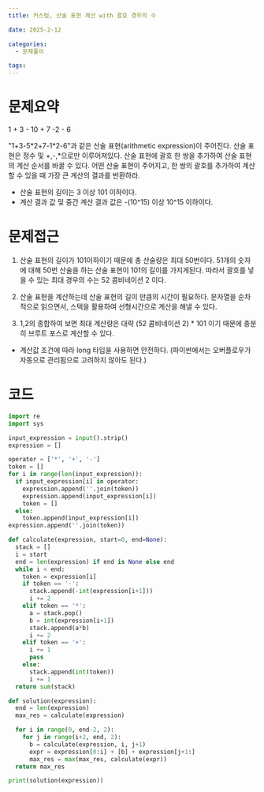 ```yaml
---
title: 커스텀, 산술 표현 계산 with 괄호 경우의 수 

date: 2025-2-12

categories:
  - 문제풀이

tags:
---
```


# 문제요약

1 + 3 - 10 + 7 -2 - 6

"1+3-5\*2+7-1\*2-6"과 같은 산술 표현(arithmetic expression)이 주어진다. 산술 표현은 정수 및 +,-,\*으로만 이루어져있다.
산술 표현에 괄호 한 쌍을 추가하여 산술 표현의 계산 순서를 바꿀 수 있다. 어떤 산술 표현이 주어지고, 한 쌍의 괄호를 추가하여 계산할 수 있을 때 가장 큰 계산의 결과를 반환하라.

- 산술 표현의 길이는 3 이상 101 이하이다.
- 계산 결과 값 및 중간 계산 결과 값은 -(10^15) 이상 10^15 이하이다.

# 문제접근

1. 산술 표현의 길이가 101이하이기 때문에 총 산술량은 최대 50번이다. 51개의 숫자에 대해 50번 산술을 하는 산술 표현이 101의 길이를 가지게된다. 따라서 괄호를 넣을 수 있는 최대 경우의 수는 52 콤비네이션 2 이다.

2. 산술 표현을 계산하는데 산술 표현의 길이 만큼의 시간이 필요하다. 문자열을 순차적으로 읽으면서, 스택을 활용하여 선형시간으로 계산을 해낼 수 있다.

3. 1,2의 종합하여 보면 최대 계산량은 대략 (52 콤비네이션 2) \* 101 이기 때문에 충분히 브루트 포스로 계산할 수 있다.

- 계산값 조건에 따라 long 타입을 사용하면 안전하다. (파이썬에서는 오버플로우가 자동으로 관리됨으로 고려하지 않아도 된다.)

# 코드

```python
import re
import sys

input_expression = input().strip()
expression = []

operator = ['*', '+', '-']
token = []
for i in range(len(input_expression)):
  if input_expression[i] in operator:
    expression.append(''.join(token))
    expression.append(input_expression[i])
    token = []
  else:
    token.append(input_expression[i])
expression.append(''.join(token))

def calculate(expression, start=0, end=None):
  stack = []
  i = start
  end = len(expression) if end is None else end
  while i < end:
    token = expression[i]
    if token == '-':
      stack.append(-int(expression[i+1]))
      i += 2
    elif token == '*':
      a = stack.pop()
      b = int(expression[i+1])
      stack.append(a*b)
      i += 2
    elif token == '+':
      i += 1
      pass
    else:
      stack.append(int(token))
      i += 1
  return sum(stack)

def solution(expression):
  end = len(expression)
  max_res = calculate(expression)

  for i in range(0, end-2, 2):
    for j in range(i+2, end, 2):
      b = calculate(expression, i, j+1)
      expr = expression[0:i] + [b] + expression[j+1:]
      max_res = max(max_res, calculate(expr))
  return max_res

print(solution(expression))
```
